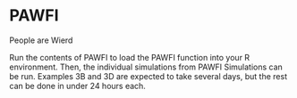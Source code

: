 # PAWFI
People are Wierd

Run the contents of PAWFI to load the PAWFI function into your R environment. Then, the individual simulations from PAWFI Simulations can be run. Examples 3B and 3D are expected to take several days, but the rest can be done in under 24 hours each.
